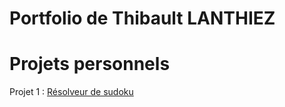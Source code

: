 # Portfolio de Thibault LANTHIEZ

# Projets personnels

Projet 1 : [Résolveur de sudoku](https://github.com/ThibaultLanthiez/Resolveur-de-sudoku)
